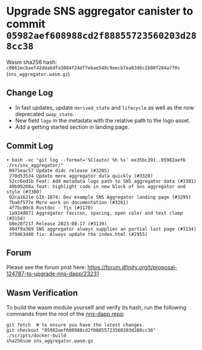 # Upgrade SNS aggregator canister to commit `05982aef608988cd2f88855723560203d288cc38`
Wasm sha256 hash: `c0861ecbaef42ddabdfa3084f24df7ebae548c9eecb7ea03d6c1b08f284a7f0c` (`sns_aggregator.wasm.gz`)

## Change Log

* In fast updates, update `derived_state` and `lifecycle` as well as the now deprecated `swap_state`.
* New field `logo` in the metadata with the relative path to the logo asset.
* Add a getting started section in landing page.

## Commit Log

```
+ bash -xc "git log --format='%C(auto) %h %s' ee35bc391..05982aef6 ./rs/sns_aggregator/"
 0971eac57 Update didc release (#3285)
 270d53534 Update more aggregator data quickly (#3320)
 52cc6ed1b Feat: Add metadata logo path to SNS aggregator data (#3301)
 49b99288a feat: highlight code in new block of Sns aggregator and style (#3300)
 02ca1621e GIX-1874: Dev example SNS Aggregator landing page (#3295)
 7ba6f577e More work on documentation (#3261)
 4f7bc00c8 Rustdoc - fix (#3170)
 1a924d871 Aggregator favicon, spacing, open color and text clamp (#3154)
 b8e28f217 Release 2023-08-17 (#3139)
 40df9a369 SNS aggregator always supplies an partial last page (#3134)
 3f9463d40 fix: Always update the index.html (#2955)
```

## Forum
Please see the forum post here: https://forum.dfinity.org/t/proposal-124787-to-upgrade-nns-dapp/23231

## Wasm Verification

To build the wasm module yourself and verify its hash, run the following commands from the root of the [nns-dapp repo](https://github.com/dfinity/nns-dapp):

```
git fetch  # to ensure you have the latest changes.
git checkout "05982aef608988cd2f88855723560203d288cc38"
./scripts/docker-build
sha256sum sns_aggregator.wasm.gz
```
